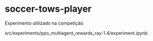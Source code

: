 # soccer-tows-player

Experimento utilizado na competição:


src/experiments/ppo_multiagent_rewards_ray-1.4/experiment.ipynb
